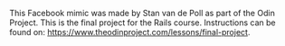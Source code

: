 This Facebook mimic was made by Stan van de Poll as part of the Odin Project. This is the final project for the Rails course. Instructions can be found on: https://www.theodinproject.com/lessons/final-project. 